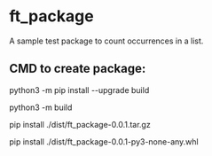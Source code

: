 # ft_package
A sample test package to count occurrences in a list.

## CMD to create package:

python3 -m pip install --upgrade build

python3 -m build

pip install ./dist/ft_package-0.0.1.tar.gz

pip install ./dist/ft_package-0.0.1-py3-none-any.whl